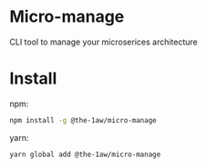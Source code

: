 # Micro-manage

CLI tool to manage your microserices architecture

# Install
npm:
```bash
npm install -g @the-1aw/micro-manage
```

yarn:
```bash
yarn global add @the-1aw/micro-manage
```
